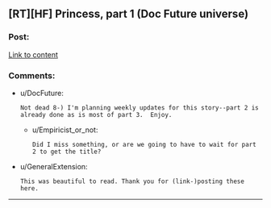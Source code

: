 ## [RT][HF] Princess, part 1 (Doc Future universe)

### Post:

[Link to content](https://docfuture.tumblr.com/post/188326129631/princess-part-1)

### Comments:

- u/DocFuture:
  ```
  Not dead 8-) I'm planning weekly updates for this story--part 2 is already done as is most of part 3.  Enjoy.
  ```

  - u/Empiricist_or_not:
    ```
    Did I miss something, or are we going to have to wait for part 2 to get the title?
    ```

- u/GeneralExtension:
  ```
  This was beautiful to read. Thank you for (link-)posting these here.
  ```

---

